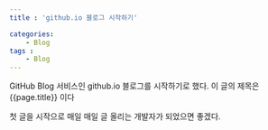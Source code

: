 ```yaml
---
title : 'github.io 블로그 시작하기'

categories:
    - Blog
tags :
    - Blog
---
```


GitHub Blog 서비스인 github.io 블로그를 시작하기로 했다.
이 글의 제목은 {{page.title}} 이다

첫 글을 시작으로 매일 매일 글 올리는 개발자가 되었으면 좋겠다.
